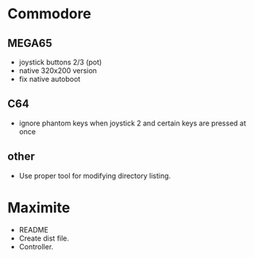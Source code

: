 # Commodore

## MEGA65

- joystick buttons 2/3 (pot)
- native 320x200 version
- fix native autoboot

## C64

- ignore phantom keys when joystick 2 and certain keys are pressed at once

## other

- Use proper tool for modifying directory listing.

# Maximite

- README
- Create dist file.
- Controller.
